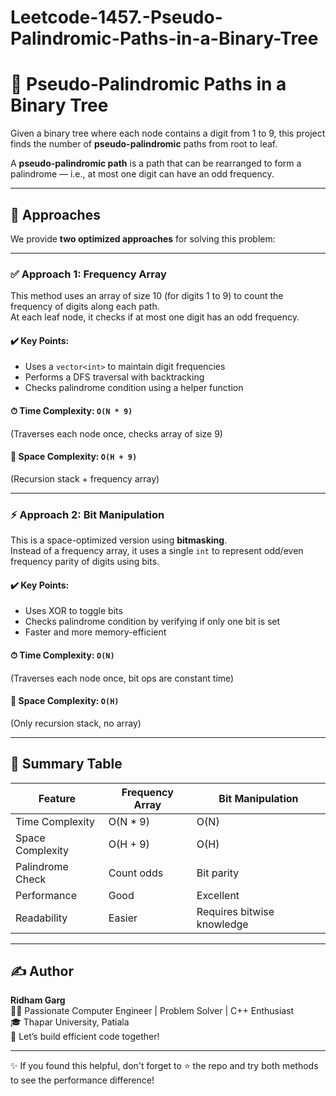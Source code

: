# Leetcode-1457.-Pseudo-Palindromic-Paths-in-a-Binary-Tree

# 🔢 Pseudo-Palindromic Paths in a Binary Tree

Given a binary tree where each node contains a digit from 1 to 9, this project finds the number of **pseudo-palindromic** paths from root to leaf.

A **pseudo-palindromic path** is a path that can be rearranged to form a palindrome — i.e., at most one digit can have an odd frequency.

---

## 🧠 Approaches

We provide **two optimized approaches** for solving this problem:

---

### ✅ Approach 1: Frequency Array

This method uses an array of size 10 (for digits 1 to 9) to count the frequency of digits along each path.  
At each leaf node, it checks if at most one digit has an odd frequency.

#### ✔️ Key Points:
- Uses a `vector<int>` to maintain digit frequencies
- Performs a DFS traversal with backtracking
- Checks palindrome condition using a helper function

#### ⏱ Time Complexity: `O(N * 9)`  
(Traverses each node once, checks array of size 9)

#### 💾 Space Complexity: `O(H + 9)`  
(Recursion stack + frequency array)

---

### ⚡ Approach 2: Bit Manipulation

This is a space-optimized version using **bitmasking**.  
Instead of a frequency array, it uses a single `int` to represent odd/even frequency parity of digits using bits.

#### ✔️ Key Points:
- Uses XOR to toggle bits
- Checks palindrome condition by verifying if only one bit is set
- Faster and more memory-efficient

#### ⏱ Time Complexity: `O(N)`  
(Traverses each node once, bit ops are constant time)

#### 💾 Space Complexity: `O(H)`  
(Only recursion stack, no array)

---

## 📌 Summary Table

| Feature               | Frequency Array | Bit Manipulation |
|----------------------|------------------|------------------|
| Time Complexity       | O(N * 9)         | O(N)             |
| Space Complexity      | O(H + 9)         | O(H)             |
| Palindrome Check      | Count odds       | Bit parity       |
| Performance           | Good             | Excellent        |
| Readability           | Easier           | Requires bitwise knowledge |

---

## ✍️ Author

**Ridham Garg**  
👨‍💻 Passionate Computer Engineer | Problem Solver | C++ Enthusiast  
🎓 Thapar University, Patiala  
📧 Let’s build efficient code together!

---

✨ If you found this helpful, don't forget to ⭐ the repo and try both methods to see the performance difference!
